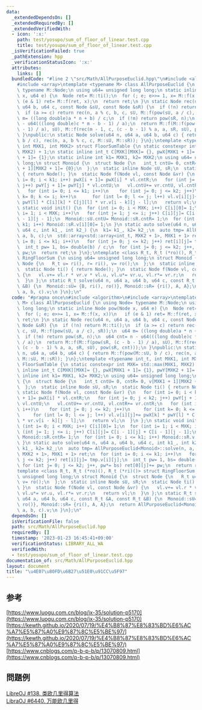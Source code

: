 ```yaml
---
data:
  _extendedDependsOn: []
  _extendedRequiredBy: []
  _extendedVerifiedWith:
  - icon: ':x:'
    path: test/yosupo/sum_of_floor_of_linear.test.cpp
    title: test/yosupo/sum_of_floor_of_linear.test.cpp
  _isVerificationFailed: true
  _pathExtension: hpp
  _verificationStatusIcon: ':x:'
  attributes:
    links: []
  bundledCode: "#line 2 \"src/Math/AllPurposeEuclid.hpp\"\n#include <algorithm>\n\
    #include <array>\ntemplate <typename M> class AllPurposeEuclid {\n using Node=\
    \ typename M::Node;\n using u64= unsigned long long;\n static inline Node pow(Node\
    \ x, u64 e) {\n  Node ret= M::ti();\n  for (; e; e>>= 1, x= M::f(x, x))\n   if\
    \ (e & 1) ret= M::f(ret, x);\n  return ret;\n }\n static Node rec(u64 n, u64 a,\
    \ u64 b, u64 c, const Node &sU, const Node &sR) {\n  if (!n) return M::ti();\n\
    \  if (a >= c) return rec(n, a % c, b, c, sU, M::f(pow(sU, a / c), sR));\n  u64\
    \ m= ((long double)a * n + b) / c;\n  if (!m) return pow(sR, n);\n  u64 cnt= n\
    \ - u64(((long double)c * m - b - 1) / a);\n  return M::f(M::f(pow(sR, (c - b\
    \ - 1) / a), sU), M::f(rec(m - 1, c, (c - b - 1) % a, a, sR, sU), pow(sR, cnt)));\n\
    \ }\npublic:\n static Node solve(u64 n, u64 a, u64 b, u64 c) { return M::f(pow(M::sU,\
    \ b / c), rec(n, a, b % c, c, M::sU, M::sR)); }\n};\ntemplate <typename int_t,\
    \ int MXK1, int MXK2> struct FloorSumTable {\n static constexpr int MXK= std::max(MXK1,\
    \ MXK2) + 1;\n static inline int_t C[MXK][MXK]= {}, pwX[MXK1 + 1]= {1}, pwY[MXK2\
    \ + 1]= {1};\n static inline int k1= MXK1, k2= MXK2;\n using u64= unsigned long\
    \ long;\n struct Monoid {\n  struct Node {\n   int_t cntU= 0, cntR= 0, v[MXK1\
    \ + 1][MXK2 + 1]= {0};\n  };\n  static inline Node sU, sR;\n  static Node ti()\
    \ { return Node(); }\n  static Node f(Node vl, const Node &vr) {\n   for (int\
    \ i= 0; i < k1; i++) pwX[i + 1]= pwX[i] * vl.cntR;\n   for (int j= 0; j < k2;\
    \ j++) pwY[j + 1]= pwY[j] * vl.cntU;\n   vl.cntU+= vr.cntU, vl.cntR+= vr.cntR;\n\
    \   for (int i= 0; i <= k1; i++)\n    for (int j= 0; j <= k2; j++)\n     for (int\
    \ k= 0; k <= i; k++)\n      for (int l= 0; l <= j; l++) vl.v[i][j]+= pwX[k] *\
    \ pwY[l] * C[i][k] * C[j][l] * vr.v[i - k][j - l];\n   return vl;\n  }\n };\n\
    \ static void init() {\n  for (int i= 0; i < MXK; i++) C[i][0]= 1;\n  for (int\
    \ i= 1; i < MXK; i++)\n   for (int j= 1; j <= i; j++) C[i][j]= C[i - 1][j] + C[i\
    \ - 1][j - 1];\n  Monoid::sU.cntU= Monoid::sR.cntR= 1;\n  for (int i= 0; i <=\
    \ k1; i++) Monoid::sR.v[i][0]= 1;\n }\n static auto solve(u64 n, u64 a, u64 b,\
    \ u64 c, int k1_, int k2_) {\n  k1= k1_, k2= k2_;\n  auto tmp= AllPurposeEuclid<Monoid>::solve(n,\
    \ a, b, c);\n  std::array<std::array<int_t, MXK2 + 1>, MXK1 + 1> ret;\n  for (int\
    \ i= 0; i <= k1; i++)\n   for (int j= 0; j <= k2; j++) ret[i][j]= tmp.v[i][j];\n\
    \  int_t pw= 1, bs= double(b) / c;\n  for (int j= 0; j <= k2; j++, pw*= bs) ret[0][j]+=\
    \ pw;\n  return ret;\n }\n};\ntemplate <class R_t, R_t (*ro)(), R_t (*ri)()> struct\
    \ RingFloorSum {\n using u64= unsigned long long;\n struct Monoid {\n  struct\
    \ Node {\n   R_t u= ri(), r= ri(), v= ro();\n  };\n  static inline Node sU, sR;\n\
    \  static Node ti() { return Node(); }\n  static Node f(Node vl, const Node &vr)\
    \ {\n   vl.v+= vl.r * vr.v * vl.u, vl.u*= vr.u, vl.r*= vr.r;\n   return vl;\n\
    \  }\n };\n static R_t solve(u64 n, u64 a, u64 b, u64 c, const R_t &A, const R_t\
    \ &B) {\n  Monoid::sU= {B, ri(), ro()}, Monoid::sR= {ri(), A, A};\n  return AllPurposeEuclid<Monoid>::solve(n,\
    \ a, b, c).v;\n }\n};\n"
  code: "#pragma once\n#include <algorithm>\n#include <array>\ntemplate <typename\
    \ M> class AllPurposeEuclid {\n using Node= typename M::Node;\n using u64= unsigned\
    \ long long;\n static inline Node pow(Node x, u64 e) {\n  Node ret= M::ti();\n\
    \  for (; e; e>>= 1, x= M::f(x, x))\n   if (e & 1) ret= M::f(ret, x);\n  return\
    \ ret;\n }\n static Node rec(u64 n, u64 a, u64 b, u64 c, const Node &sU, const\
    \ Node &sR) {\n  if (!n) return M::ti();\n  if (a >= c) return rec(n, a % c, b,\
    \ c, sU, M::f(pow(sU, a / c), sR));\n  u64 m= ((long double)a * n + b) / c;\n\
    \  if (!m) return pow(sR, n);\n  u64 cnt= n - u64(((long double)c * m - b - 1)\
    \ / a);\n  return M::f(M::f(pow(sR, (c - b - 1) / a), sU), M::f(rec(m - 1, c,\
    \ (c - b - 1) % a, a, sR, sU), pow(sR, cnt)));\n }\npublic:\n static Node solve(u64\
    \ n, u64 a, u64 b, u64 c) { return M::f(pow(M::sU, b / c), rec(n, a, b % c, c,\
    \ M::sU, M::sR)); }\n};\ntemplate <typename int_t, int MXK1, int MXK2> struct\
    \ FloorSumTable {\n static constexpr int MXK= std::max(MXK1, MXK2) + 1;\n static\
    \ inline int_t C[MXK][MXK]= {}, pwX[MXK1 + 1]= {1}, pwY[MXK2 + 1]= {1};\n static\
    \ inline int k1= MXK1, k2= MXK2;\n using u64= unsigned long long;\n struct Monoid\
    \ {\n  struct Node {\n   int_t cntU= 0, cntR= 0, v[MXK1 + 1][MXK2 + 1]= {0};\n\
    \  };\n  static inline Node sU, sR;\n  static Node ti() { return Node(); }\n \
    \ static Node f(Node vl, const Node &vr) {\n   for (int i= 0; i < k1; i++) pwX[i\
    \ + 1]= pwX[i] * vl.cntR;\n   for (int j= 0; j < k2; j++) pwY[j + 1]= pwY[j] *\
    \ vl.cntU;\n   vl.cntU+= vr.cntU, vl.cntR+= vr.cntR;\n   for (int i= 0; i <= k1;\
    \ i++)\n    for (int j= 0; j <= k2; j++)\n     for (int k= 0; k <= i; k++)\n \
    \     for (int l= 0; l <= j; l++) vl.v[i][j]+= pwX[k] * pwY[l] * C[i][k] * C[j][l]\
    \ * vr.v[i - k][j - l];\n   return vl;\n  }\n };\n static void init() {\n  for\
    \ (int i= 0; i < MXK; i++) C[i][0]= 1;\n  for (int i= 1; i < MXK; i++)\n   for\
    \ (int j= 1; j <= i; j++) C[i][j]= C[i - 1][j] + C[i - 1][j - 1];\n  Monoid::sU.cntU=\
    \ Monoid::sR.cntR= 1;\n  for (int i= 0; i <= k1; i++) Monoid::sR.v[i][0]= 1;\n\
    \ }\n static auto solve(u64 n, u64 a, u64 b, u64 c, int k1_, int k2_) {\n  k1=\
    \ k1_, k2= k2_;\n  auto tmp= AllPurposeEuclid<Monoid>::solve(n, a, b, c);\n  std::array<std::array<int_t,\
    \ MXK2 + 1>, MXK1 + 1> ret;\n  for (int i= 0; i <= k1; i++)\n   for (int j= 0;\
    \ j <= k2; j++) ret[i][j]= tmp.v[i][j];\n  int_t pw= 1, bs= double(b) / c;\n \
    \ for (int j= 0; j <= k2; j++, pw*= bs) ret[0][j]+= pw;\n  return ret;\n }\n};\n\
    template <class R_t, R_t (*ro)(), R_t (*ri)()> struct RingFloorSum {\n using u64=\
    \ unsigned long long;\n struct Monoid {\n  struct Node {\n   R_t u= ri(), r= ri(),\
    \ v= ro();\n  };\n  static inline Node sU, sR;\n  static Node ti() { return Node();\
    \ }\n  static Node f(Node vl, const Node &vr) {\n   vl.v+= vl.r * vr.v * vl.u,\
    \ vl.u*= vr.u, vl.r*= vr.r;\n   return vl;\n  }\n };\n static R_t solve(u64 n,\
    \ u64 a, u64 b, u64 c, const R_t &A, const R_t &B) {\n  Monoid::sU= {B, ri(),\
    \ ro()}, Monoid::sR= {ri(), A, A};\n  return AllPurposeEuclid<Monoid>::solve(n,\
    \ a, b, c).v;\n }\n};\n"
  dependsOn: []
  isVerificationFile: false
  path: src/Math/AllPurposeEuclid.hpp
  requiredBy: []
  timestamp: '2023-01-23 16:45:41+09:00'
  verificationStatus: LIBRARY_ALL_WA
  verifiedWith:
  - test/yosupo/sum_of_floor_of_linear.test.cpp
documentation_of: src/Math/AllPurposeEuclid.hpp
layout: document
title: "\u4E07\u80FD\u6B27\u51E0\u91CC\u5F97"
---
```

## 参考
[https://www.luogu.com.cn/blog/ix-35/solution-p5170](https://www.luogu.com.cn/blog/ix-35/solution-p5170) \
[https://kewth.github.io/2020/07/19/%E4%B8%87%E8%83%BD%E6%AC%A7%E5%87%A0%E9%87%8C%E5%BE%97/](https://kewth.github.io/2020/07/19/%E4%B8%87%E8%83%BD%E6%AC%A7%E5%87%A0%E9%87%8C%E5%BE%97/) \
[https://www.cnblogs.com/p-b-p-b/p/13070809.html](https://www.cnblogs.com/p-b-p-b/p/13070809.html)

## 問題例
[LibreOJ #138. 类欧几里得算法](https://loj.ac/p/138) \
[LibraOJ #6440. 万能欧几里得](https://loj.ac/p/6440)